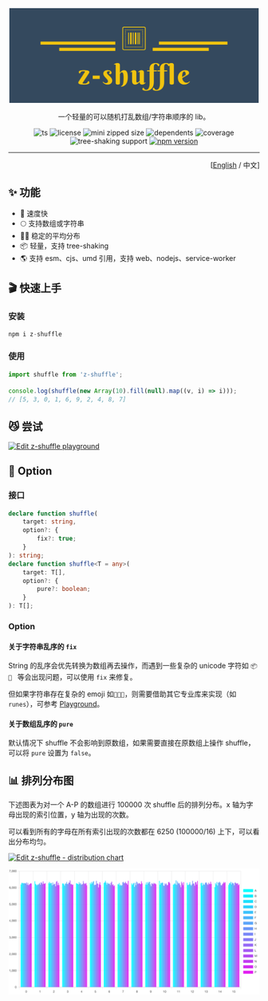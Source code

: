 <div align='center'>

<img src='./logo.png' width='500px'/>

一个轻量的可以随机打乱数组/字符串顺序的 lib。

![ts](https://badgen.net/badge/-/TypeScript/blue?icon=typescript&label)
![license](https://badgen.net/github/license/ZxBing0066/zlib)
![mini zipped size](https://img.shields.io/bundlephobia/minzip/z-shuffle)
![dependents](https://badgen.net/npm/dependents/z-shuffle)
![coverage](https://badgen.net/badge/coverage/100%25/green)
![tree-shaking support](https://badgen.net/bundlephobia/tree-shaking/z-shuffle)
[![npm version](https://badgen.net/npm/v/z-shuffle)](https://www.npmjs.com/package/z-shuffle)

</div>

<hr/>

<div align='right'>

[[English](README.md) / 中文]

</div>

## ✨ 功能

-   🚀 速度快
-   🌕 支持数组或字符串
-   🕺🏻 稳定的平均分布
-   📦 轻量，支持 tree-shaking
-   🌎 支持 esm、cjs、umd 引用，支持 web、nodejs、service-worker

## 🎬 快速上手

### 安装

```js
npm i z-shuffle
```

### 使用

```ts
import shuffle from 'z-shuffle';

console.log(shuffle(new Array(10).fill(null).map((v, i) => i)));
// [5, 3, 0, 1, 6, 9, 2, 4, 8, 7]
```

## 😼 尝试

[![Edit z-shuffle playground](https://codesandbox.io/static/img/play-codesandbox.svg)](https://codesandbox.io/s/zlib-shuffle-playground-kitsk?fontsize=14&hidenavigation=1&theme=dark)

## 🎨 Option

### 接口

```ts
declare function shuffle(
    target: string,
    option?: {
        fix?: true;
    }
): string;
declare function shuffle<T = any>(
    target: T[],
    option?: {
        pure?: boolean;
    }
): T[];
```

### Option

#### 关于字符串乱序的 `fix`

String 的乱序会优先转换为数组再去操作，而遇到一些复杂的 unicode 字符如 `📦 🚀 ` 等会出现问题，可以使用 `fix` 来修复。

但如果字符串存在复杂的 emoji 如`👩🏾‍🔧`，则需要借助其它专业库来实现（如 `runes`），可参考
[Playground](https://codesandbox.io/s/zlib-shuffle-playground-kitsk?file=/src/index.js)。

#### 关于数组乱序的 `pure`

默认情况下 shuffle 不会影响到原数组，如果需要直接在原数组上操作 shuffle，可以将 `pure` 设置为 `false`。

## 📊 排列分布图

下述图表为对一个 A-P 的数组进行 100000 次 shuffle 后的排列分布。x 轴为字母出现的索引位置，y 轴为出现的次数。

可以看到所有的字母在所有索引出现的次数都在 6250 (100000/16) 上下，可以看出分布均匀。

[![Edit z-shuffle - distribution chart](https://codesandbox.io/static/img/play-codesandbox.svg)](https://codesandbox.io/s/zlib-shuffle-distribution-chart-2j33q?fontsize=14&hidenavigation=1&theme=dark)

![distribution-chart](./shuffle-distribution-chart.png)
